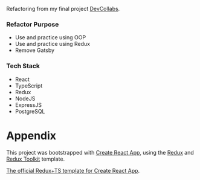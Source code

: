 Refactoring from my final project [DevCollabs](https://github.com/bmark88/DevCollabs).

### Refactor Purpose
- Use and practice using OOP 
- Use and practice using Redux
- Remove Gatsby

### Tech Stack
- React
- TypeScript 
- Redux
- NodeJS
- ExpressJS
- PostgreSQL


# Appendix 

This project was bootstrapped with [Create React App](https://github.com/facebook/create-react-app), using the [Redux](https://redux.js.org/) and [Redux Toolkit](https://redux-toolkit.js.org/) template.

[The official Redux+TS template for Create React App](https://www.npmjs.com/package/cra-template-redux-typescript).

